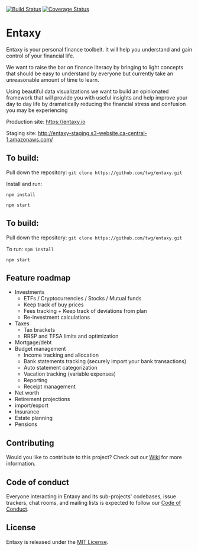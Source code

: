 [![Build Status](https://travis-ci.org/entaxy-project/entaxy.svg?branch=master)](https://travis-ci.org/entaxy-project/entaxy)
[![Coverage Status](https://coveralls.io/repos/github/entaxy-project/entaxy/badge.svg?branch=master)](https://coveralls.io/github/entaxy-project/entaxy?branch=master)


# Entaxy

Entaxy is your personal finance toolbelt.
It will help you understand and gain control of your financial life.

We want to raise the bar on finance literacy by bringing to light concepts that should be easy to understand by everyone but currently take an unreasonable amount of time to learn.

Using beautiful data visualizations we want to build an opinionated framework that will provide you with useful insights and help improve your day to day life by dramatically reducing the financial stress and confusion you may be experiencing

Production site: https://entaxy.io

Staging site: http://entaxy-staging.s3-website.ca-central-1.amazonaws.com/

## To build:

Pull down the repository: 
`git clone https://github.com/twg/entaxy.git`

Install and run:

`npm install`

`npm start`

## To build:

Pull down the repository: 
`git clone https://github.com/twg/entaxy.git`

To run:
`npm install`

`npm start`

## Feature roadmap
* Investments
	* ETFs / Cryptocurrencies / Stocks / Mutual funds
	* Keep track of buy prices
	* Fees tracking + Keep track of deviations from plan
	* Re-investment calculations
* Taxes
	* Tax brackets
	* RRSP and TFSA limits and optimization
* Mortgage/debt
* Budget management
	* Income tracking and allocation
	* Bank statements tracking (securely import your bank transactions)
	* Auto statement categorization
	* Vacation tracking (variable expenses)
	* Reporting
	* Receipt management
* Net worth
* Retirement projections
* import/export
* Insurance
* Estate planning
* Pensions

## Contributing

Would you like to contribute to this project? Check out our [Wiki](https://github.com/entaxy-project/entaxy/wiki) for more information.

## Code of conduct

Everyone interacting in Entaxy and its sub-projects' codebases, issue trackers, chat rooms, and mailing lists is expected to follow our [Code of Conduct](https://github.com/entaxy-project/entaxy/blob/master/CODE_OF_CONDUCT.md).

## License

Entaxy is released under the [MIT License](https://opensource.org/licenses/MIT).
